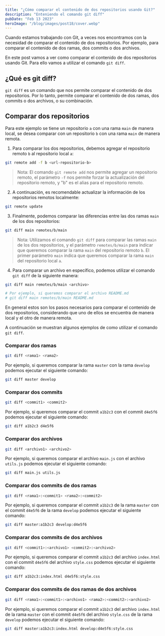 ```yaml
---
title: "¿Cómo comparar el contenido de dos repositorios usando Git?"
description: "Enteniendo el comando git diff"
pubDate: "Feb 13 2023"
heroImage: "/blog/images/post18/cover.webp"
---
```


Cuando estamos trabajando con Git, a veces nos encontramos con la necesidad de comparar el contenido de dos repositorios. Por ejemplo, para comparar el contenido de dos ramas, dos commits o dos archivos. 

En este post vamos a ver como comparar el contenido de dos repositorios usando Git. Para ello vamos a utilizar el comando `git diff`.

## ¿Qué es git diff?

`git diff` es un comando que nos permite comparar el contenido de dos repositorios. Por lo tanto, permite comparar el contenido de dos ramas, dos commits o dos archivos, o su combinación.

## Comparar dos repositorios

Para este ejemplo se tiene un repositorio `a` con una rama `main` de manera local, se desea comparar con un repositorio `b` con una rama `main` de manera remota.

1. Para comparar los dos repositorios, debemos agregar el repositorio remoto `b` al repositorio local `a`:

```bash
git remote add -f b <url-repositorio-b>
```

> Nota: El comando `git remote add` nos permite agregar un repositorio remoto, el parámetro `-f` nos permite forzar la actualización del repositorio remoto, y "b" es el alias para el repositorio remoto.

2. A continuación, es recomendable actualizar la información de los repositorios remotos localmente:

```bash
git remote update
```

3. Finalmente, podemos comparar las diferencias entre las dos ramas `main` de los dos repositorios:

```bash
git diff main remotes/b/main
```

> Nota: Utilizamos el comando `git diff` para comparar las ramas `main` de los dos repositorios, y el parámetro `remotes/b/main` para indicar que queremos comparar la rama `main` del repositorio remoto `b`. El primer parámetro `main` indica que queremos comparar la rama `main` del repositorio local `a`.

4. Para comparar un archivo en específico, podemos utilizar el comando `git diff` de la siguiente manera:

```bash
git diff main remotes/b/main <archivo>

# Por ejemplo, si queremos comparar el archivo README.md
# git diff main remotes/b/main README.md
```

En general estos son los pasos necesarios para comparar el contenido de dos repositorios, considerando que uno de ellos se encuentra de manera local y el otro de manera remota. 

A continuación se muestran algunos ejemplos de como utilizar el comando `git diff`.

### Comparar dos ramas

```bash
git diff <rama1> <rama2>
```

Por ejemplo, si queremos comparar la rama `master` con la rama `develop` podemos ejecutar el siguiente comando:

```bash
git diff master develop
```

### Comparar dos commits

```bash
git diff <commit1> <commit2>
```

Por ejemplo, si queremos comparar el commit `a1b2c3` con el commit `d4e5f6` podemos ejecutar el siguiente comando:

```bash
git diff a1b2c3 d4e5f6
```

### Comparar dos archivos

```bash
git diff <archivo1> <archivo2>
```

Por ejemplo, si queremos comparar el archivo `main.js` con el archivo `utils.js` podemos ejecutar el siguiente comando:

```bash
git diff main.js utils.js
```

### Comparar dos commits de dos ramas

```bash
git diff <rama1>:<commit1> <rama2>:<commit2>
```

Por ejemplo, si queremos comparar el commit `a1b2c3` de la rama `master` con el commit `d4e5f6` de la rama `develop` podemos ejecutar el siguiente comando:

```bash
git diff master:a1b2c3 develop:d4e5f6
```

### Comparar dos commits de dos archivos

```bash
git diff <commit1>:<archivo1> <commit2>:<archivo2>
```

Por ejemplo, si queremos comparar el commit `a1b2c3` del archivo `index.html` con el commit `d4e5f6` del archivo `style.css` podemos ejecutar el siguiente comando:

```bash
git diff a1b2c3:index.html d4e5f6:style.css
```

### Comparar dos commits de dos ramas de dos archivos

```bash
git diff <rama1>:<commit1>:<archivo1> <rama2>:<commit2>:<archivo2>
```

Por ejemplo, si queremos comparar el commit `a1b2c3` del archivo `index.html` de la rama `master` con el commit `d4e5f6` del archivo `style.css` de la rama `develop` podemos ejecutar el siguiente comando:

```bash
git diff master:a1b2c3:index.html develop:d4e5f6:style.css
```